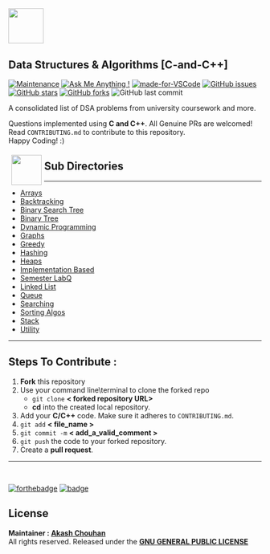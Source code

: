 ## <code><img src = "./datastructureIcon.png" width="70px" ></code>

## **Data Structures & Algorithms [C-and-C++]**

[![Maintenance](https://img.shields.io/badge/Maintained%3F-yes-green.svg)](https://GitHub.com/Naereen/StrapDown.js/graphs/commit-activity "Repo Maintained")
[![Ask Me Anything !](https://img.shields.io/badge/Ask%20me-anything-1abc9c.svg)](https://GitHub.com/akashchouhan16/ "github.com/akashchouhan16")
[![made-for-VSCode](https://img.shields.io/badge/Made%20for-VSCode-1f425f.svg)](https://code.visualstudio.com/ "VSCODE") 
[![GitHub issues](https://img.shields.io/github/issues/akashchouhan16/Crypto-Dash.svg)](https://github.com/akashchouhan16/Data-structures-in-C-CPP/issues) [![GitHub stars](https://img.shields.io/github/stars/akashchouhan16/Data-structures-in-C-CPP.svg?style=social)](https://github.com/akashchouhan16/Data-structures-in-C-CPP/stargazers) [![GitHub forks](https://img.shields.io/github/forks/akashchouhan16/Data-structures-in-C-CPP.svg?style=social)](https://github.com/akashchouhan16/Data-structures-in-C-CPP/network) ![GitHub last commit](https://img.shields.io/github/last-commit/akashchouhan16/Data-structures-in-C-CPP.svg)

A consolidated list of DSA problems from university coursework and more.

Questions implemented using **C and C++**. All Genuine PRs are welcomed! Read `CONTRIBUTING.md` to contribute to this repository. <br/>
Happy Coding! :)

<img src="./assets/DSA_Topics.png" width="60px" style="float:left; padding:.35rem"/>

## Sub Directories

---

- [Arrays](https://github.com/akashchouhan16/Basic-Data-structures-in-C/tree/master/Arrays "View sub-directory")
- [Backtracking](https://github.com/akashchouhan16/Basic-Data-structures-in-C/tree/master/Backtracking "View sub-directory")
- [Binary Search Tree](https://github.com/akashchouhan16/Basic-Data-structures-in-C/tree/master/Binary%20Search%20Tree "View sub-directory")
- [Binary Tree](https://github.com/akashchouhan16/Basic-Data-structures-in-C/tree/master/Binary%20Tree "View sub-directory")
- [Dynamic Programming](https://github.com/akashchouhan16/Basic-Data-structures-in-C/tree/master/DynamicProgramming "View sub-directory")
- [Graphs](https://github.com/akashchouhan16/Basic-Data-structures-in-C/tree/master/Graphs "View sub-directory")
- [Greedy](https://github.com/akashchouhan16/Basic-Data-structures-in-C/tree/master/Greedy "View sub-directory")
- [Hashing](https://github.com/akashchouhan16/Data_Structures_And_Algorithms/tree/master/Hashing "View sub-directory")
- [Heaps](https://github.com/akashchouhan16/Data_Structures_And_Algorithms/tree/master/Heaps "View sub-directory")
- [Implementation Based](https://github.com/akashchouhan16/Data-structures-in-C-CPP/tree/master/Implementations "View sub-directory")
- [Semester LabQ](https://github.com/akashchouhan16/Basic-Data-structures-in-C/tree/master/ExtraDSAQ "View sub-directory")
- [Linked List](https://github.com/akashchouhan16/Basic-Data-structures-in-C/tree/master/Linkedlist "View sub-directory")
- [Queue](https://github.com/akashchouhan16/Basic-Data-structures-in-C/tree/master/Queue "View sub-directory")
- [Searching](https://github.com/akashchouhan16/Basic-Data-structures-in-C-CPP/tree/master/Searching "View sub-directory")
- [Sorting Algos](https://github.com/akashchouhan16/Basic-Data-structures-in-C/tree/master/SortingAlgorithms)
- [Stack](https://github.com/akashchouhan16/Data-structures-in-C-CPP/tree/master/Stack "View sub-directory")
- [Utility](https://github.com/akashchouhan16/Data-structures-in-C-CPP/tree/master/Utility "View sub-directory")

---

## Steps To Contribute :

1. **Fork** this repository
2. Use your command line\terminal to clone the forked repo
   - `git clone` **< forked repository URL>**
   - **cd** into the created local repository.
3. Add your **C/C++** code. Make sure it adheres to `CONTRIBUTING.md`.
4. `git add` **< file_name >**
5. `git commit -m` **< add_a_valid_comment >**
6. `git push` the code to your forked repository.
7. Create a **pull request**.

---

<br>

[![forthebadge](https://forthebadge.com/images/badges/open-source.svg)](https://forthebadge.com)
[![badge](./assets/powered-by-enthusiasm.svg)](https://forthebadge.com)
## License
**Maintainer : [ Akash Chouhan](https://github.com/akashchouhan16/ "Akash Chouhan Profile")** </br>
All rights reserved. Released under the **[GNU GENERAL PUBLIC LICENSE](https://github.com/akashchouhan16/Data-structures-in-C-CPP/blob/master/LICENSE "License")**


